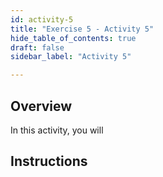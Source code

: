 ```yaml
---
id: activity-5
title: "Exercise 5 - Activity 5"
hide_table_of_contents: true
draft: false
sidebar_label: "Activity 5"

---
```


## Overview
In this activity, you will 


## Instructions

